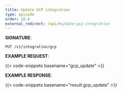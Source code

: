 ```yaml
---
title: Update GCP integration
type: apicode
order: 18.4
external_redirect: /api/#update-gcp-integration
---
```


**SIGNATURE**:

`PUT /v1/integration/gcp`

**EXAMPLE REQUEST**:

{{< code-snippets basename="gcp_update" >}}

**EXAMPLE RESPONSE**:

{{< code-snippets basename="result.gcp_update" >}}
